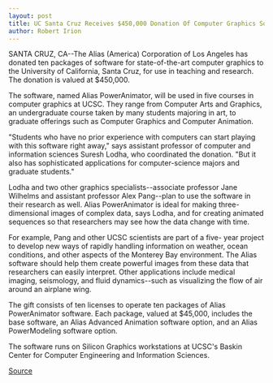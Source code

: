 ```yaml
---
layout: post
title: UC Santa Cruz Receives $450,000 Donation Of Computer Graphics Software 
author: Robert Irion
---
```


SANTA CRUZ, CA--The Alias (America) Corporation of Los Angeles  has donated ten packages of software for state-of-the-art computer  graphics to the University of California, Santa Cruz, for use in  teaching and research. The donation is valued at $450,000.

The software, named Alias PowerAnimator, will be used in  five courses in computer graphics at UCSC. They range from  Computer Arts and Graphics, an undergraduate course taken by many  students majoring in art, to graduate offerings such as Computer  Graphics and Computer Animation.

"Students who have no prior experience with computers can  start playing with this software right away," says assistant  professor of computer and information sciences Suresh Lodha, who  coordinated the donation. "But it also has sophisticated applications  for computer-science majors and graduate students."

Lodha and two other graphics specialists--associate  professor Jane Wilhelms and assistant professor Alex Pang--plan to  use the software in their research as well. Alias PowerAnimator is  ideal for making three-dimensional images of complex data, says  Lodha, and for creating animated sequences so that researchers may  see how the data change with time.

For example, Pang and other UCSC scientists are part of a five- year project to develop new ways of rapidly handling information on  weather, ocean conditions, and other aspects of the Monterey Bay  environment. The Alias software should help them create powerful  images from these data that researchers can easily interpret. Other  applications include medical imaging, seismology, and fluid  dynamics--such as visualizing the flow of air around an airplane  wing.

The gift consists of ten licenses to operate ten packages of  Alias PowerAnimator software. Each package, valued at $45,000,  includes the base software, an Alias Advanced Animation software  option, and an Alias PowerModeling software option.

The software runs on Silicon Graphics workstations at UCSC's  Baskin Center for Computer Engineering and Information Sciences.

[Source](http://www1.ucsc.edu/news_events/press_releases/archive/93-94/04-94/040194-UCSC_receives_large.html "Permalink to 040194-UCSC_receives_large")
